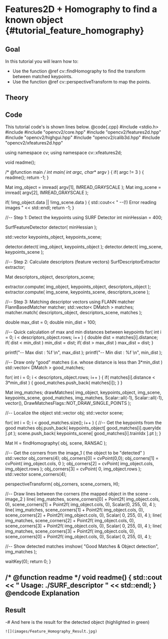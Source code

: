 Features2D + Homography to find a known object {#tutorial_feature_homography}
==============================================

Goal
----

In this tutorial you will learn how to:

-   Use the function @ref cv::findHomography to find the transform between matched keypoints.
-   Use the function @ref cv::perspectiveTransform to map the points.

Theory
------

Code
----

This tutorial code's is shown lines below.
@code{.cpp}
#include <stdio.h>
#include <iostream>
#include "opencv2/core.hpp"
#include "opencv2/features2d.hpp"
#include "opencv2/highgui.hpp"
#include "opencv2/calib3d.hpp"
#include "opencv2/xfeatures2d.hpp"

using namespace cv;
using namespace cv::xfeatures2d;

void readme();

/* @function main */
int main( int argc, char** argv )
{
  if( argc != 3 )
  { readme(); return -1; }

  Mat img_object = imread( argv[1], IMREAD_GRAYSCALE );
  Mat img_scene = imread( argv[2], IMREAD_GRAYSCALE );

  if( !img_object.data || !img_scene.data )
  { std::cout<< " --(!) Error reading images " << std::endl; return -1; }

  //-- Step 1: Detect the keypoints using SURF Detector
  int minHessian = 400;

  SurfFeatureDetector detector( minHessian );

  std::vector<KeyPoint> keypoints_object, keypoints_scene;

  detector.detect( img_object, keypoints_object );
  detector.detect( img_scene, keypoints_scene );

  //-- Step 2: Calculate descriptors (feature vectors)
  SurfDescriptorExtractor extractor;

  Mat descriptors_object, descriptors_scene;

  extractor.compute( img_object, keypoints_object, descriptors_object );
  extractor.compute( img_scene, keypoints_scene, descriptors_scene );

  //-- Step 3: Matching descriptor vectors using FLANN matcher
  FlannBasedMatcher matcher;
  std::vector< DMatch > matches;
  matcher.match( descriptors_object, descriptors_scene, matches );

  double max_dist = 0; double min_dist = 100;

  //-- Quick calculation of max and min distances between keypoints
  for( int i = 0; i < descriptors_object.rows; i++ )
  { double dist = matches[i].distance;
    if( dist < min_dist ) min_dist = dist;
    if( dist > max_dist ) max_dist = dist;
  }

  printf("-- Max dist : %f \n", max_dist );
  printf("-- Min dist : %f \n", min_dist );

  //-- Draw only "good" matches (i.e. whose distance is less than 3*min_dist )
  std::vector< DMatch > good_matches;

  for( int i = 0; i < descriptors_object.rows; i++ )
  { if( matches[i].distance < 3*min_dist )
     { good_matches.push_back( matches[i]); }
  }

  Mat img_matches;
  drawMatches( img_object, keypoints_object, img_scene, keypoints_scene,
               good_matches, img_matches, Scalar::all(-1), Scalar::all(-1),
               vector<char>(), DrawMatchesFlags::NOT_DRAW_SINGLE_POINTS );

  //-- Localize the object
  std::vector<Point2f> obj;
  std::vector<Point2f> scene;

  for( int i = 0; i < good_matches.size(); i++ )
  {
    //-- Get the keypoints from the good matches
    obj.push_back( keypoints_object[ good_matches[i].queryIdx ].pt );
    scene.push_back( keypoints_scene[ good_matches[i].trainIdx ].pt );
  }

  Mat H = findHomography( obj, scene, RANSAC );

  //-- Get the corners from the image_1 ( the object to be "detected" )
  std::vector<Point2f> obj_corners(4);
  obj_corners[0] = cvPoint(0,0); obj_corners[1] = cvPoint( img_object.cols, 0 );
  obj_corners[2] = cvPoint( img_object.cols, img_object.rows ); obj_corners[3] = cvPoint( 0, img_object.rows );
  std::vector<Point2f> scene_corners(4);

  perspectiveTransform( obj_corners, scene_corners, H);

  //-- Draw lines between the corners (the mapped object in the scene - image_2 )
  line( img_matches, scene_corners[0] + Point2f( img_object.cols, 0), scene_corners[1] + Point2f( img_object.cols, 0), Scalar(0, 255, 0), 4 );
  line( img_matches, scene_corners[1] + Point2f( img_object.cols, 0), scene_corners[2] + Point2f( img_object.cols, 0), Scalar( 0, 255, 0), 4 );
  line( img_matches, scene_corners[2] + Point2f( img_object.cols, 0), scene_corners[3] + Point2f( img_object.cols, 0), Scalar( 0, 255, 0), 4 );
  line( img_matches, scene_corners[3] + Point2f( img_object.cols, 0), scene_corners[0] + Point2f( img_object.cols, 0), Scalar( 0, 255, 0), 4 );

  //-- Show detected matches
  imshow( "Good Matches & Object detection", img_matches );

  waitKey(0);
  return 0;
  }

  /* @function readme */
  void readme()
  { std::cout << " Usage: ./SURF_descriptor <img1> <img2>" << std::endl; }
@endcode
Explanation
-----------

Result
------

-#  And here is the result for the detected object (highlighted in green)

    ![](images/Feature_Homography_Result.jpg)
